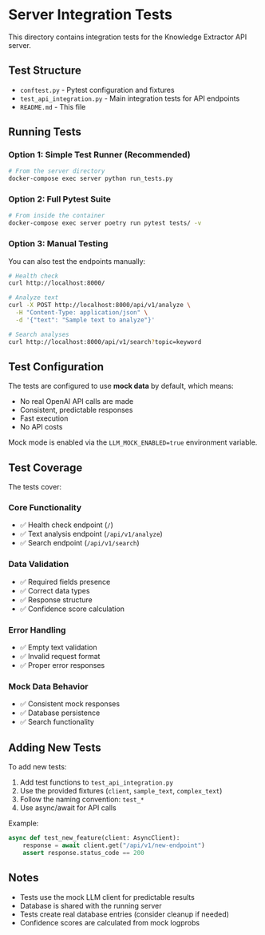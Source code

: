 # Server Integration Tests

This directory contains integration tests for the Knowledge Extractor API server.

## Test Structure

- `conftest.py` - Pytest configuration and fixtures
- `test_api_integration.py` - Main integration tests for API endpoints
- `README.md` - This file

## Running Tests

### Option 1: Simple Test Runner (Recommended)
```bash
# From the server directory
docker-compose exec server python run_tests.py
```

### Option 2: Full Pytest Suite
```bash
# From inside the container
docker-compose exec server poetry run pytest tests/ -v
```

### Option 3: Manual Testing
You can also test the endpoints manually:
```bash
# Health check
curl http://localhost:8000/

# Analyze text
curl -X POST http://localhost:8000/api/v1/analyze \
  -H "Content-Type: application/json" \
  -d '{"text": "Sample text to analyze"}'

# Search analyses
curl http://localhost:8000/api/v1/search?topic=keyword
```

## Test Configuration

The tests are configured to use **mock data** by default, which means:
- No real OpenAI API calls are made
- Consistent, predictable responses
- Fast execution
- No API costs

Mock mode is enabled via the `LLM_MOCK_ENABLED=true` environment variable.

## Test Coverage

The tests cover:

### Core Functionality
- ✅ Health check endpoint (`/`)
- ✅ Text analysis endpoint (`/api/v1/analyze`)
- ✅ Search endpoint (`/api/v1/search`)

### Data Validation
- ✅ Required fields presence
- ✅ Correct data types
- ✅ Response structure
- ✅ Confidence score calculation

### Error Handling
- ✅ Empty text validation
- ✅ Invalid request format
- ✅ Proper error responses

### Mock Data Behavior
- ✅ Consistent mock responses
- ✅ Database persistence
- ✅ Search functionality

## Adding New Tests

To add new tests:

1. Add test functions to `test_api_integration.py`
2. Use the provided fixtures (`client`, `sample_text`, `complex_text`)
3. Follow the naming convention: `test_*`
4. Use async/await for API calls

Example:
```python
async def test_new_feature(client: AsyncClient):
    response = await client.get("/api/v1/new-endpoint")
    assert response.status_code == 200
```

## Notes

- Tests use the mock LLM client for predictable results
- Database is shared with the running server
- Tests create real database entries (consider cleanup if needed)
- Confidence scores are calculated from mock logprobs